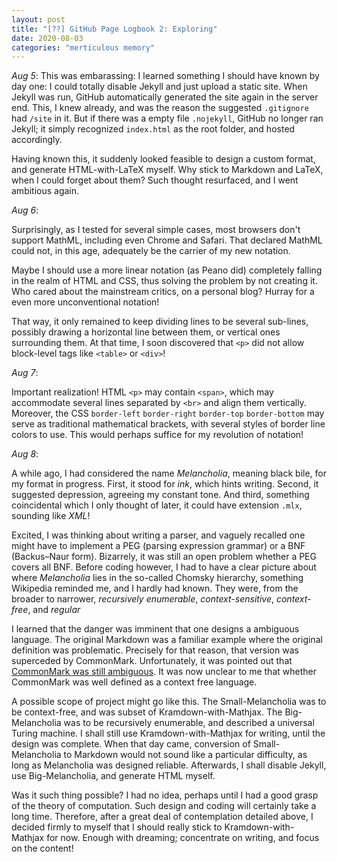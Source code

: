 ```yaml
---
layout: post
title: "[??] GitHub Page Logbook 2: Exploring"
date: 2020-08-03
categories: "merticulous memory"
---
```


*Aug 5*: 
This was embarassing:
I learned something I should have known by day one:
I could totally disable Jekyll
and just upload a static site.
When Jekyll was run,
GitHub automatically generated the site again in the server end.
This, I knew already,
and was the reason the suggested `.gitignore` had `/site` in it.
But if there was a empty file `.nojekyll`,
GitHub no longer ran Jekyll;
it simply recognized `index.html` as the root folder,
and hosted accordingly.

Having known this, it suddenly looked feasible to design a custom format, and generate HTML-with-LaTeX myself.
Why stick to Markdown and LaTeX,
when I could forget about them?
Such thought resurfaced, and I went ambitious again.

*Aug 6*:

Surprisingly, as I tested for several simple cases, most browsers don't support MathML, including even Chrome and Safari.
That declared MathML could not, in this age, adequately be the carrier of my new notation.

Maybe I should use a more linear notation (as Peano did) completely falling in the realm of HTML and CSS, thus solving the problem by not creating it.
Who cared about the mainstream critics, on a personal blog?
Hurray for a even more unconventional notation!

That way, it only remained to keep dividing lines to be several sub-lines, possibly drawing a horizontal line between them, or vertical ones surrounding them.
At that time, I soon discovered that `<p>` did not allow block-level tags like `<table>` or `<div>`!

*Aug 7*:

Important realization!
HTML `<p>` may contain `<span>`, which may accommodate several lines separated by `<br>` and align them vertically.
Moreover, the CSS `border-left` `border-right` `border-top` `border-bottom` may serve as traditional mathematical brackets, with several styles of border line colors to use.
This would perhaps suffice for my revolution of notation!

*Aug 8*:

A while ago, I had considered the name *Melancholia*, meaning black bile, for my format in progress.
First, it stood for *ink*, which hints writing.
Second, it suggested depression, agreeing my constant tone.
And third, something coincidental which I only thought of later, it could have extension `.mlx`, sounding like *XML*!

Excited, I was thinking about writing a parser,
and vaguely recalled one might have to implement a PEG (parsing expression grammar) or a BNF (Backus–Naur form).
Bizarrely, it was still an open problem whether a PEG covers all BNF.
Before coding however, I had to have a clear picture about where *Melancholia* lies in the so-called Chomsky hierarchy, something Wikipedia reminded me, and I hardly had known.
They were, from the broader to narrower, *recursively enumerable*, *context-sensitive*, *context-free*, and *regular*

I learned that the danger was imminent that one designs a ambiguous language.
The original Markdown was a familiar example where the original definition was problematic.
Precisely for that reason, that version was superceded by CommonMark.
Unfortunately, it was pointed out that
    [CommonMark was still ambiguous](http://roopc.net/posts/2014/eval-stmd/).
It was now unclear to me that whether CommonMark was well defined as a context free language.

A possible scope of project might go like this.
The Small-Melancholia was to be context-free,
and was subset of Kramdown-with-Mathjax.
The Big-Melancholia was to be recursively enumerable,
and described a universal Turing machine.
I shall still use Kramdown-with-Mathjax for writing,
until the design was complete.
When that day came,
conversion of Small-Melancholia to Markdown would not sound like a particular difficulty, as long as Melancholia was designed reliable.
Afterwards, I shall disable Jekyll, use Big-Melancholia, and generate HTML myself.

Was it such thing possible?
I had no idea,
perhaps until I had a good grasp of the theory of computation.
Such design and coding will certainly take a long time.
Therefore, after a great deal of contemplation detailed above, I decided firmly to myself that I should really stick to Kramdown-with-Mathjax for now.
Enough with dreaming; concentrate on writing, and focus on the content!



<!-- To do:

- Via plugin, Jekyll can use custom converter, which converts custom format to HTML?
    [Converters](https://jekyllrb.com/docs/plugins/converters/)
    custom to HTML, or custom to Kramdown?

- Kramdown can merge row; need to change GH-copied CSS?


- Convert (with Python) Hiragana and Qianziwen-chars to Unicode

- Split file of Mathjax configs

-->